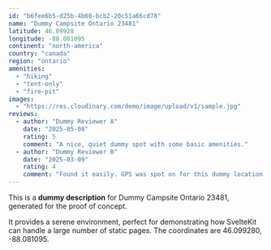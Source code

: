 ```yaml
---
id: "b6fee6b5-d25b-4b60-bcb2-20c51a66cd78"
name: "Dummy Campsite Ontario 23481"
latitude: 46.09928
longitude: -88.081095
continent: "north-america"
country: "canada"
region: "ontario"
amenities:
  - "hiking"
  - "tent-only"
  - "fire-pit"
images:
  - "https://res.cloudinary.com/demo/image/upload/v1/sample.jpg"
reviews:
  - author: "Dummy Reviewer A"
    date: "2025-05-08"
    rating: 5
    comment: "A nice, quiet dummy spot with some basic amenities."
  - author: "Dummy Reviewer B"
    date: "2025-03-09"
    rating: 4
    comment: "Found it easily. GPS was spot on for this dummy location."
---
```


This is a **dummy description** for Dummy Campsite Ontario 23481, generated for the proof of concept.

It provides a serene environment, perfect for demonstrating how SvelteKit can handle a large number of static pages. The coordinates are 46.099280, -88.081095.
